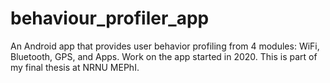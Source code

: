 # behaviour_profiler_app
An Android app that provides user behavior profiling from 4 modules: WiFi, Bluetooth, GPS, and Apps. Work on the app started in 2020. This is part of my final thesis at NRNU MEPhI.
